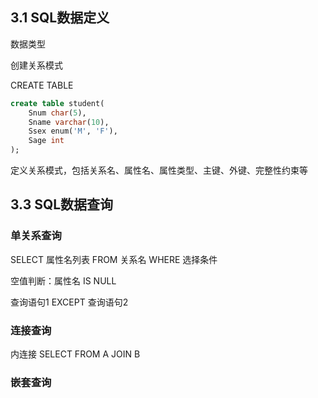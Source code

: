 ## 3.1 SQL数据定义

数据类型

创建关系模式

CREATE TABLE

```sql
create table student(
    Snum char(5),
    Sname varchar(10),
    Ssex enum('M', 'F'),
    Sage int
);
```



定义关系模式，包括关系名、属性名、属性类型、主键、外键、完整性约束等

## 3.3 SQL数据查询

### 单关系查询

SELECT 属性名列表 FROM 关系名 WHERE 选择条件

空值判断：属性名 IS NULL

查询语句1 EXCEPT 查询语句2

### 连接查询

内连接 SELECT FROM A JOIN B

### 嵌套查询